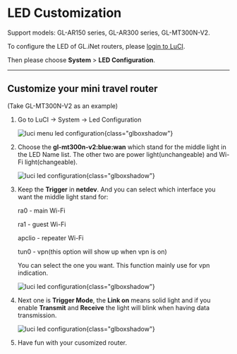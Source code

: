 # LED Customization
 
Support models: GL-AR150 series, GL-AR300 series, GL-MT300N-V2.

To configure the LED of GL.iNet routers, please [login to LuCI](what_is_luci.md).

Then please choose **System** > **LED Configuration**.

---

## Customize your mini travel router

(Take GL-MT300N-V2 as an example)

1. Go to LuCI -> System -> Led Configuration

    ![luci menu led configuration](https://static.gl-inet.com/docs/en/3/tutorials/led_configuration/config1.png){class="glboxshadow"}

2. Choose the **gl-mt300n-v2:blue:wan** which stand for the middle light in the LED Name list. The other two are power light(unchangeable) and Wi-Fi light(changeable).

    ![luci led configuration](https://static.gl-inet.com/docs/en/3/tutorials/led_configuration/config2.png){class="glboxshadow"}

3. Keep the **Trigger** in **netdev**. And you can select which interface you want the middle light stand for: 

    ra0 - main Wi-Fi

    ra1 - guest Wi-Fi 

    apclio - repeater Wi-Fi

    tun0 - vpn(this option will show up when vpn is on) 

    You can select the one you want. This function mainly use for vpn indication.

    ![luci led configuration](https://static.gl-inet.com/docs/en/3/tutorials/led_configuration/config3.png){class="glboxshadow"}

4. Next one is **Trigger Mode**, the **Link on** means solid light and if you enable **Transmit** and **Receive** the light will blink when having data transmission.

    ![luci led configuration](https://static.gl-inet.com/docs/en/3/tutorials/led_configuration/config4.png){class="glboxshadow"}

5. Have fun with your cusomized router.
